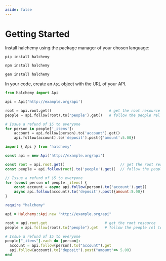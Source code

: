 ```yaml
---
aside: false
---
```

# Getting Started

Install halchemy using the package manager of your chosen language:

<tabs>
<tab name="Python">

```bash
pip install halchemy
```
</tab>

<tab name="Javascript">

```bash
npm install halchemy
```
</tab>

<tab name="Ruby">

```bash
gem install halchemy
```
</tab>
<future-languages />
</tabs>

In your code, create an `Api` object with the URL of your API.

<tabs>
<tab name="Python">

```python
from halchemy import Api

api = Api('http://example.org/api')

root = api.root.get()                          # get the root resource
people = api.follow(root).to('people').get()   # follow the people rel to get the list of people

# Issue a refund of $5 to everyone
for person in people['_items']:
    account = api.follow(person).to('account').get()
    api.follow(account).to('deposit').post({'amount':5.00})
```
</tab>

<tab name="Javascript">

```javascript
import { Api } from 'halchemy'

const api = new Api('http://example.org/api')

const root = api.root.get()                         // get the root resource
const people = api.follow(root).to('people').get()  // follow the people rel to get the list of people

// Issue a refund of $5 to everyone
for (const person of people._items) {
    const account = async api.follow(person).to('account').get()
    async api.follow(account).to('deposit').post({amount:5.00})
}
```
</tab>

<tab name="Ruby">

```ruby
require "halchemy"

api = Halchemy::Api.new "http://example.org/api"

root = api.root.get                          # get the root resource
people = api.follow(root).to("people").get   # follow the people rel to get the list of people

# Issue a refund of $5 to everyone
people["_items"].each do |person|:
  account = api.follow(person).to("account").get
  api.follow(account).to("deposit").post("amount"=> 5.00)
end
```
</tab>
<future-languages />
</tabs>
